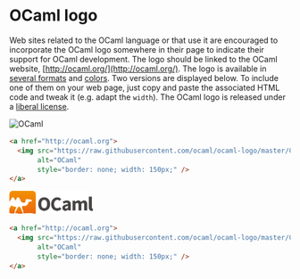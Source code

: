 <!-- ((! set title OCaml Logos !)) ((! set documentation !)) -->

# OCaml logo

Web sites related to the OCaml language or that use it are encouraged to
incorporate the OCaml logo somewhere in their page to indicate their
support for OCaml development. The logo should be linked to the OCaml
website, [http://ocaml.org/](http://ocaml.org/).
The logo is available in
[several formats](https://github.com/ocaml/ocaml-logo/tree/master/Colour) and
[colors](https://github.com/ocaml/ocaml-logo).  Two versions are
displayed below.  To include one of them on your web page, just copy
and paste the associated HTML code and tweak it (e.g. adapt the `width`).
The OCaml logo is released under a
[liberal license](https://github.com/ocaml/ocaml.org/blob/master/LICENSE.md).

<img src="https://raw.githubusercontent.com/ocaml/ocaml-logo/master/Colour/PNG/colour-logo.png"
	alt="OCaml"
	style="width: 150px" ></img>

```html
<a href="http://ocaml.org">
  <img src="https://raw.githubusercontent.com/ocaml/ocaml-logo/master/Colour/PNG/colour-logo.png"
       alt="OCaml"
       style="border: none; width: 150px;" />
</a>
```

<img src="https://raw.githubusercontent.com/ocaml/ocaml-logo/master/Colour/SVG/colour-logo.svg"
	alt="OCaml"
	style="width: 150px" ></img>

```html
<a href="http://ocaml.org">
  <img src="https://raw.githubusercontent.com/ocaml/ocaml-logo/master/Colour/SVG/colour-logo.svg"
       alt="OCaml"
       style="border: none; width: 150px;" />
</a>
```
